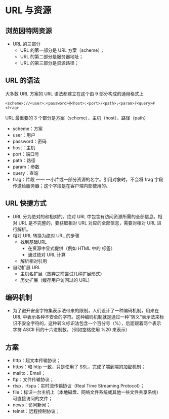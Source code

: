 # URL 与资源

## 浏览因特网资源
+ URL 的三部分
    + URL 的第一部分是 URL 方案（scheme）；
    + URL 的第二部分是服务器地址；
    + URL 的第三部分是资源路径； 

## URL 的语法
大多数 URL 方案的 URL 语法都建立在这个由 9 部分构成的通用格式上
```es6
<scheme>://<user>:<password>@<host>:<port>/<path>;<param>?<query>#<frag>
```
URL 最重要的 3 个部分是方案（scheme）、主机（host）、路径（path）
+ scheme：方案
+ user：用户
+ password：密码
+ host：主机
+ port：端口号
+ path：路径
+ param：参数
+ query：查询
+ frag：片段 —— 一小片或一部分资源的名字。引用对象时，不会将 frag 字段传送给服务器；这个字段是在客户端内部使用的。

## URL 快捷方式
+ URL 分为绝对的和相对的。绝对 URL 中包含有访问资源所需的全部信息。相对 URL 是不完整的，要获取相对 URL 对应的全部信息，需要对相对 URL 进行解析。
+ 相对 URL 转换为绝对 URL 的步骤
    + 找到基础URL
        + 在资源中显式提供（例如 HTML 中的 <BASE> 标签）
        + 通过绝对 URL 计算
    + 解析相对引用
+ 自动扩展 URL
    + 主机名扩展（放弃之前尝试几种扩展形式）
    + 历史扩展（缓存用户访问过的 URL）

## 编码机制
+ 为了避开安全字符集表示法带来的限制，人们设计了一种编码机制，用来在 URL 中表示各种不安全的字符。这种编码机制就是通过一种“转义”表示法来标识不安全字符的，这种转义标识法包含一个百分号（%），后面跟着两个表示字符 ASCII 码的十六进制数。（例如空格使用 %20 来表示）

## 方案
+ http：超文本传输协议；
+ https：和 http 一致，只是使用了 SSL，完成了端到端的加密机制；
+ mailto：Email；
+ ftp：文件传输协议；
+ rtsp，rtspu：实时流传输协议（Real Time Streaming Protocol）；
+ file：标识一台主机上（本地磁盘、网络文件系统或其他一些文件共享系统）可直接访问的文件；
+ news：访问新闻；
+ telnet：远程控制协议；